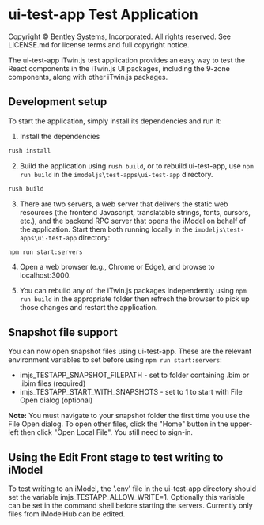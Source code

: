 ﻿# ui-test-app Test Application

Copyright © Bentley Systems, Incorporated. All rights reserved. See LICENSE.md for license terms and full copyright notice.

The ui-test-app iTwin.js test application provides an easy way to test the React components in the iTwin.js UI packages, including the 9-zone components, along with other iTwin.js packages.

## Development setup

To start the application, simply install its dependencies and run it:

1. Install the dependencies

  ```sh
  rush install
  ```

2. Build the application using `rush build`, or to rebuild ui-test-app, use `npm run build` in the `imodeljs\test-apps\ui-test-app` directory.

  ```sh
  rush build
  ```

3. There are two servers, a web server that delivers the static web resources (the frontend Javascript, translatable strings, fonts, cursors, etc.), and the backend RPC server that opens the iModel on behalf of the application. Start them both running locally in the `imodeljs\test-apps\ui-test-app` directory:

  ```sh
  npm run start:servers
  ```

4. Open a web browser (e.g., Chrome or Edge), and browse to localhost:3000.

5. You can rebuild any of the iTwin.js packages independently using `npm run build` in the appropriate folder then refresh the browser to pick up those changes and restart the application.

## Snapshot file support

You can now open snapshot files using ui-test-app. These are the relevant environment variables to set before using `npm run start:servers`:

* imjs_TESTAPP_SNAPSHOT_FILEPATH - set to folder containing .bim or .ibim files (required)
* imjs_TESTAPP_START_WITH_SNAPSHOTS - set to 1 to start with File Open dialog (optional)

__Note:__ You must navigate to your snapshot folder the first time you use the File Open dialog. To open other files, click the "Home" button in the upper-left then click "Open Local File". You still need to sign-in.

## Using the Edit Front stage to test writing to iModel

To test writing to an iModel, the '.env' file in the ui-test-app directory should set the variable imjs_TESTAPP_ALLOW_WRITE=1. Optionally this variable can be set in the command shell before starting the servers. Currently only files from iModelHub can be edited.
